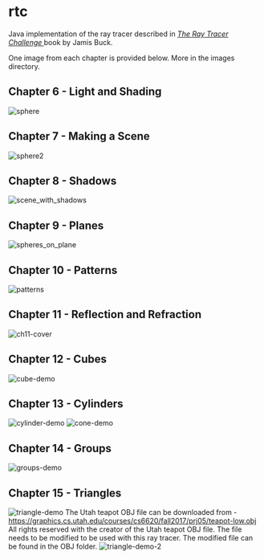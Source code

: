 # rtc
Java implementation of the ray tracer described in <a href="https://learning.oreilly.com/library/view/the-ray-tracer/9781680506778/">*The Ray Tracer Challenge* </a>book by Jamis Buck.

One image from each chapter is provided below. More in the images directory.

## Chapter 6 - Light and Shading
![sphere](https://github.com/a93-git/rtc/blob/master/images/sphere.jpg)

## Chapter 7 - Making a Scene
![sphere2](https://github.com/a93-git/rtc/blob/master/images/sphere2.jpg)

## Chapter 8 - Shadows
![scene_with_shadows](https://github.com/a93-git/rtc/blob/master/images/sphere2_with_shadows.jpg)

## Chapter 9 - Planes
![spheres_on_plane](https://github.com/a93-git/rtc/blob/master/images/spheres_on_plane.jpg)

## Chapter 10 - Patterns
![patterns](https://github.com/a93-git/rtc/blob/master/images/patterns_demo2.jpg)

## Chapter 11 - Reflection and Refraction
![ch11-cover](https://github.com/a93-git/rtc/blob/master/images/ch11cover.jpg)

## Chapter 12 - Cubes
![cube-demo](https://github.com/a93-git/rtc/blob/master/images/cube_demo.jpg)

## Chapter 13 - Cylinders 
![cylinder-demo](https://github.com/a93-git/rtc/blob/master/images/cylinder_demo.jpg)
![cone-demo](https://github.com/a93-git/rtc/blob/master/images/cone_demo.jpg)

## Chapter 14 - Groups 
![groups-demo](https://github.com/a93-git/rtc/blob/master/images/group_demo.jpg)

## Chapter 15 - Triangles 
![triangle-demo](https://github.com/a93-git/rtc/blob/master/images/triangle_demo.jpg)
The Utah teapot OBJ file can be downloaded from - https://graphics.cs.utah.edu/courses/cs6620/fall2017/prj05/teapot-low.obj
All rights reserved with the creator of the Utah teapot OBJ file. The file needs to be modified to be used with this ray tracer. 
The modified file can be found in the OBJ folder.
![triangle-demo-2](https://github.com/a93-git/rtc/blob/master/images/utahteapot.jpg)